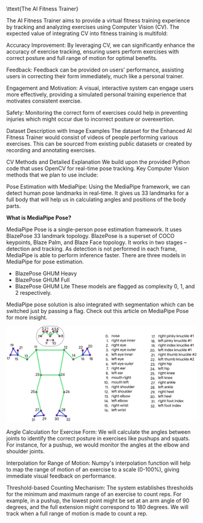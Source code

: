 \ttext{The AI Fitness Trainer}

The AI Fitness Trainer aims to provide a virtual fitness training experience by tracking and analyzing exercises using Computer Vision (CV). The expected value of integrating CV into fitness training is multifold:

Accuracy Improvement: By leveraging CV, we can significantly enhance the accuracy of exercise tracking, ensuring users perform exercises with correct posture and full range of motion for optimal benefits.

Feedback: Feedback can be provided on users' performance, assisting users in correcting their form immediately, much like a personal trainer.

Engagement and Motivation: A visual, interactive system can engage users more effectively, providing a simulated personal training experience that motivates consistent exercise.

Safety: Monitoring the correct form of exercises could help in preventing injuries which might occur due to incorrect posture or overexertion.

Dataset Description with Image Examples
The dataset for the Enhanced AI Fitness Trainer would consist of videos of people performing various exercises. This can be sourced from existing public datasets or created by recording and annotating exercises.

CV Methods and Detailed Explanation
We build upon the provided Python code that uses OpenCV for real-time pose tracking. Key Computer Vision methods that we plan to use include:

Pose Estimation with MediaPipe: Using the MediaPipe framework, we can detect human pose landmarks in real-time. It gives us 33 landmarks for a full body that will help us in calculating angles and positions of the body parts.

**What is MediaPipe Pose?**

MediaPipe Pose is a single-person pose estimation framework. It uses BlazePose 33 landmark topology. BlazePose is a superset of COCO keypoints, Blaze Palm, and Blaze Face topology. It works in two stages – detection and tracking. As detection is not performed in each frame, MediaPipe is able to perform inference faster. There are three models in MediaPipe for pose estimation.

- BlazePose GHUM Heavy
- BlazePose GHUM Full
- BlazePose GHUM Lite
These models are flagged as complexity 0, 1, and 2 respectively.

MediaPipe pose solution is also integrated with segmentation which can be switched just by passing a flag. Check out this article on MediaPipe Pose for more insight.

![](MediaPipe-pose-BlazePose-Topology.jpg)


Angle Calculation for Exercise Form: We will calculate the angles between joints to identify the correct posture in exercises like pushups and squats. For instance, for a pushup, we would monitor the angles at the elbow and shoulder joints.

Interpolation for Range of Motion: Numpy's interpolation function will help to map the range of motion of an exercise to a scale (0-100%), giving immediate visual feedback on performance.

Threshold-based Counting Mechanism: The system establishes thresholds for the minimum and maximum range of an exercise to count reps. For example, in a pushup, the lowest point might be set at an arm angle of 90 degrees, and the full extension might correspond to 180 degrees. We will track when a full range of motion is made to count a rep.
